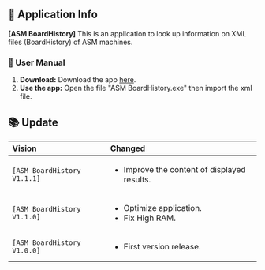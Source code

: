 
## 📱 Application Info

**[ASM BoardHistory]** This is an application to look up information on XML files (BoardHistory) of ASM machines.


### 🚀 User Manual

1.  **Download:** Download the app <a href='https://github.com/anhutc/check_xml_boardhistory/releases/download/ASMBoardHistory/ASM.BoardHistory.1.1.1.exe'>here</a>.
2.  **Use the app:** Open the file "ASM BoardHistory.exe" then import the xml file.

## 📚 Update

| Vision | Changed |
| :--- | :--- |
| `[ASM BoardHistory V1.1.1]` | <ul><li>Improve the content of displayed results.</li></ul> |
| `[ASM BoardHistory V1.1.0]` | <ul><li>Optimize application.</li><li>Fix High RAM.</li></ul> |
| `[ASM BoardHistory V1.0.0]` | <ul><li>First version release.</li></ul> |
